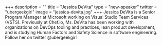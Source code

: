 +++
description = ""
title = "Jessica DeVita"
type = "new-speaker"
twitter = "ubergeekgirl"
image = "jessica-devita.jpg"
+++
Jessica DeVita is a Senior Program Manager at Microsoft working on Visual Studio Team Services (VSTS). Previously at Chef.io, Ms. DeVita has been working with organizations on DevOps tooling and practices, lean product development, and is studying Human Factors and Safety Science in software engineering. Follow her on twitter @ubergeekgirl